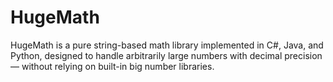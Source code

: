 # HugeMath
HugeMath is a pure string-based math library implemented in C#, Java, and Python, designed to handle arbitrarily large numbers with decimal precision — without relying on built-in big number libraries.
